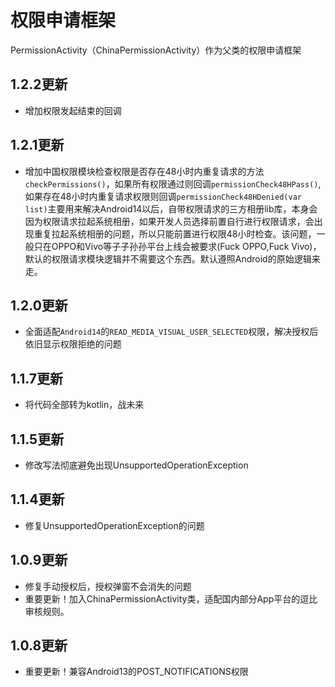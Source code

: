 # 权限申请框架

PermissionActivity（ChinaPermissionActivity）作为父类的权限申请框架

## 1.2.2更新

- 增加权限发起结束的回调

## 1.2.1更新

- 增加中国权限模块检查权限是否存在48小时内重复请求的方法`checkPermissions()`，如果所有权限通过则回调`permissionCheck48HPass()`,如果存在48小时内重复请求权限则回调`permissionCheck48HDenied(var list)`主要用来解决Android14以后，自带权限请求的三方相册lib库，本身会因为权限请求拉起系统相册，如果开发人员选择前置自行进行权限请求，会出现重复拉起系统相册的问题，所以只能前置进行权限48小时检查。该问题，一般只在OPPO和Vivo等子子孙孙平台上线会被要求(Fuck OPPO,Fuck Vivo)，默认的权限请求模块逻辑并不需要这个东西。默认遵照Android的原始逻辑来走。

## 1.2.0更新

- 全面适配`Android14`的`READ_MEDIA_VISUAL_USER_SELECTED`权限，解决授权后依旧显示权限拒绝的问题

## 1.1.7更新

- 将代码全部转为kotlin，战未来

## 1.1.5更新

- 修改写法彻底避免出现UnsupportedOperationException

## 1.1.4更新

- 修复UnsupportedOperationException的问题

## 1.0.9更新

- 修复手动授权后，授权弹窗不会消失的问题
- 重要更新！加入ChinaPermissionActivity类，适配国内部分App平台的逗比审核规则。

## 1.0.8更新

- 重要更新！兼容Android13的POST_NOTIFICATIONS权限
